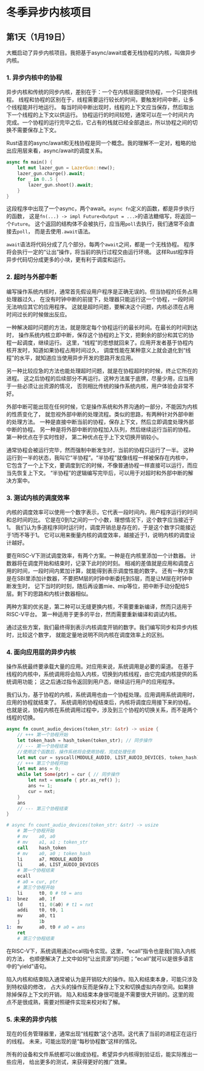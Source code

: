 # 冬季异步内核项目

## 第1天（1月19日）

大概启动了异步内核项目。我把基于async/await或者无栈协程的内核，叫做异步内核。

### 1. 异步内核中的协程

异步内核和传统的同步内核，差别在于：一个在内核层面提供协程，一个只提供线程。
线程和协程的区别在于，线程需要运行较长的时间，要触发时间中断，让多个线程能并行地运行。
每当时间中断出现时，线程的上下文应当保存，然后取出下一个线程的上下文以供运行。
协程运行的时间较短，通常可以在一个时间片内完成。一个协程的运行完毕之后，它占有的栈就已经全部退出，所以协程之间的切换不需要保存上下文。

Rust语言的async/await和无栈协程是同一个概念。我的理解不一定对，粗略的给出应用层来看，async/await的调度关系。

```rust
async fn main() {
    let mut lazer_gun = LazerGun::new();
    lazer_gun.charge().await;
    for _ in 0..5 {
        lazer_gun.shoot().await;
    }
}
```

这段程序中出现了一个async，两个await。`async fn`定义的函数，都是异步执行的函数，
这是`fn(...) -> impl Future<Output = ...>`的语法糖缩写，将返回一个`Future`。
这个返回的结构体不会被执行，应当用`poll`去执行，我们通常不会直接去`poll`，
而是去使用`.await`语法。

`await`语法将代码分成了几个部分。每两个`await`之间，都是一个无栈协程。
程序将会执行一定的“让出”操作，将当前的执行过程交由运行环境。
这样Rust程序将异步代码切分成更多的小块，更有利于调度和运行。

### 2. 超时与外部中断

编写操作系统内核时，通常首先假设用户程序是正确无误的。但当协程的任务占用处理器过久，
在没有时钟中断的前提下，处理器只能运行这一个协程，一段时间无法响应其它的应用程序。
这就是超时问题，要解决这个问题，内核必须在占用时间过长的时候做出反应。

一种解决超时问题的方法，就是限定每个协程运行的最长时间。在最长的时间到达时，
操作系统内核立即中断，保存这个协程的上下文，把剩余的部分和其它的协程一起调度，继续运行。
这里，“线程”的思想就回来了。应用开发者基于协程内核开发时，知道如果协程占用时间过久，
调度性能在某种意义上就会退化到“线程”的水平，就知道应当使用异步开发的思路开发应用。

另一种比较应急的方法也能处理超时问题，就是在协程超时的时候，终止它所在的进程。
这之后协程的后续部分不再运行。这种方法属于底牌，尽量少用，应当用于一些必须让出资源的情况，
否则相比传统的操作系统内核，用户体验会非常不好。

外部中断可能出现在任何时候，它是操作系统和外界沟通的一部分，不能因为内核的性质变化了，
就忽视外部中断的处理流程。类似的思路，有两种针对外部中断的处理方法。
一种是直接中断当前的协程，保存上下文，然后立即调度处理外部中断的协程。
另一种是将外部中断的协程加入队列，然后继续运行当前的协程。第一种优点在于实时性好，
第二种优点在于上下文切换开销较小。

通常协程会被运行完毕，然而强制中断发生时，当前的协程只运行了一半。
这种运行到一半的状态，我叫它“半协程”。“半协程”就像线程一样被保存在内核中，
它包含了一个上下文，要调度到它的时候，不像普通协程一样直接可以运行，而应当先恢复上下文。
“半协程”的逻辑编写完毕后，可以用于对超时和外部中断的解决方案中。

### 3. 测试内核的调度效率

内核的调度效率可以使用一个数字表示，它代表一段时间内，用户程序运行的时间和总时间的比。
它是在0到1之间的一个小数，理想情况下，这个数字应当接近于1。
我们认为多道程序同时运行时，调度开销总是存在的，于是这个数字只能接近于1而不等于1。
它可以用来衡量内核的调度效率，越接近于1，说明内核的调度设计越好。

要在RISC-V下测试调度效率，有两个方案。一种是在内核里添加一个计数器。
计数器将在调度开始和结束时，记录下此时的时刻。
相减的差值就是应用和调度占用的时间，一段时间内累加计算，就能得到表示调度性能的数字。
还有一种方案是在SBI里添加计数器，不要把M层的时钟中断委托到S层，而是让M层在时钟中断发生时，
记下当时的时刻，随后再设置mie、mip等位，把中断手动分配给S层。剩下的思路和内核计数器相似。

两种方案的优劣是，第二种可以无缝更换内核，不需要重新编译，然而只适用于RISC-V平台。
第一种适用于更多的平台，然而需要重新编译和调试内核。

通过这些方案，我们最终得到表示内核调度开销的数字。我们编写同步和异步内核时，比较这个数字，
就能定量地说明不同内核在调度效率上的区别。

### 4. 面向应用层的异步内核

操作系统最终要承载大量的应用。对应用来说，系统调用是必要的渠道。
在基于线程的内核中，系统调用将会陷入内核，切换到内核线程，由它完成内核提供的系统调用功能；
这之后通过指令返回到用户态，继续运行用户的应用程序。

我们认为，基于协程的内核，系统调用也由一个协程处理。应用调用系统调用时，应用的协程就结束了。
系统调用的协程结束后，内核将调度应用接下来的协程。
也就是说，协程内核在系统调用过程中，涉及到三个协程的切换关系，而不是两个线程的切换。

```rust
async fn count_audio_devices(token_str: &str) -> usize {
    // +++ 第一个协程开始
    let token_hash = hash_token(token_str); // 同步操作
    // --- 第一个协程结束
    //使用这个函数后，操作系统将会使用协程，完成处理任务
    let mut cur = syscall(MODULE_AUDIO, LIST_AUDIO_DEVICES, token_hash).await;
    // +++ 第三个协程开始
    let mut ans = 0;
    while let Some(ptr) = cur { // 同步操作
        let nxt = unsafe { ptr.as_ref() };
        ans += 1;
        cur = nxt;
    }
    ans
    // --- 第三个协程结束
}
```

```S
# async fn count_audio_devices(token_str: &str) -> usize
    # 第一个协程开始
    # mv    a0, a0
    # mv    a1, a1 ; token_str
    call    hash_token
    # mv    a0, a0 ; token_hash
    li      a7, MODULE_AUDIO
    li      a6, LIST_AUDIO_DEVICES
    # 第一个协程结束
    ecall
    # a0 = cur, ptr
    # 第三个协程开始
    li      t0, 0 # t0 = ans
1:  bnez    a0, 1f  
    ld      t1, 0(a0) # t1 = nxt
    addi    t0, t0, 1
    mv      a0, t1
    j       1b
1:  mv      a0, t0 # a0 = ans
    ret 
    # 第三个协程结束
```

在RISC-V下，系统调用通过ecall指令实现。这里，“ecall”指令也是我们陷入内核的方法，
也顺便解决了上文中如何“让出资源”的问题；“ecall”就可以是很多语言中的“yield”语句。

陷入内核和结束陷入通常被认为是开销较大的操作。陷入和结束本身，可能只涉及到特权级的修改，
占大头的操作反而是保存上下文和切换虚拟内存空间。如果排除掉保存上下文的开销，
陷入和结束本身很可能是不需要很大开销的。这里的观点不是很成熟，需要对照硬件实现来校对和了解。

### 5. 未来的异步内核

现在的任务管理器里，通常出现“线程数”这个选项。这代表了当前的进程正在运行的线程。
未来，可能出现的是“每秒协程数”这样的情况。

所有的设备和文件系统都可以做成协程。希望异步内核得到验证后，能实际推出一些应用，
给出更多的测试，来获得更好的推广效果。
